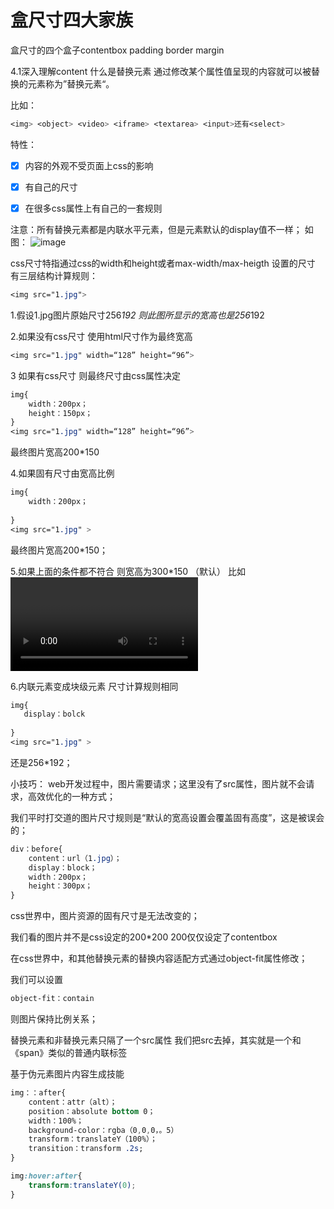 # 盒尺寸四大家族

盒尺寸的四个盒子contentbox padding border margin


4.1深入理解content
 什么是替换元素
 通过修改某个属性值呈现的内容就可以被替换的元素称为”替换元素“。
 
 比如：
 
```css
<img> <object> <video> <iframe> <textarea> <input>还有<select>
```

 特性：
- [x]  内容的外观不受页面上css的影响
- [x]  有自己的尺寸
- [x]  在很多css属性上有自己的一套规则


注意：所有替换元素都是内联水平元素，但是元素默认的display值不一样；
如图：
![image](http://pc838vczo.bkt.clouddn.com/%E6%9B%BF%E6%8D%A2%E5%85%83%E7%B4%A0display.jpg)


css尺寸特指通过css的width和height或者max-width/max-heigth 设置的尺寸
有三层结构计算规则：

```css
<img src="1.jpg">
```

1.假设1.jpg图片原始尺寸256*192 则此图所显示的宽高也是256*192

2.如果没有css尺寸 使用html尺寸作为最终宽高

```css
<img src="1.jpg" width=“128” height=“96”>
```

3 如果有css尺寸 则最终尺寸由css属性决定

```css
img{
    width：200px；
    height：150px；
}
<img src="1.jpg" width=“128” height=“96”>
```
最终图片宽高200*150


4.如果固有尺寸由宽高比例
```css
img{
    width：200px；
   
}
<img src="1.jpg" >
```
最终图片宽高200*150；


5.如果上面的条件都不符合 则宽高为300*150 （默认）
比如 <video></video>

6.内联元素变成块级元素 尺寸计算规则相同
```css
img{
   display：bolck
   
}
<img src="1.jpg" >
```
还是256*192；


小技巧：
     web开发过程中，图片需要请求；这里<img>没有了src属性，图片就不会请求，高效优化的一种方式；
     
     
我们平时打交道的图片尺寸规则是“默认的宽高设置会覆盖固有高度”，这是被误会的；
```css
div：before{
    content：url（1.jpg）；
    display：block；
    width：200px；
    height：300px；
}

```
css世界中，图片资源的固有尺寸是无法改变的；


我们看的图片并不是css设定的200*200 200仅仅设定了contentbox


在css世界中，<img>和其他替换元素的替换内容适配方式通过object-fit属性修改；

我们可以设置

```css
object-fit：contain

```

则图片保持比例关系；

替换元素和非替换元素只隔了一个src属性
我们把src去掉，<img/>其实就是一个和《span》类似的普通内联标签


基于伪元素图片内容生成技能

```css
img：：after{
    content：attr（alt）；
    position：absolute bottom 0；
    width：100%；
    background-color：rgba（0,0,0，。5）
    transform：translateY（100%）；
    transition：transform .2s;
}

img:hover:after{
    transform:translateY(0);
}

```















